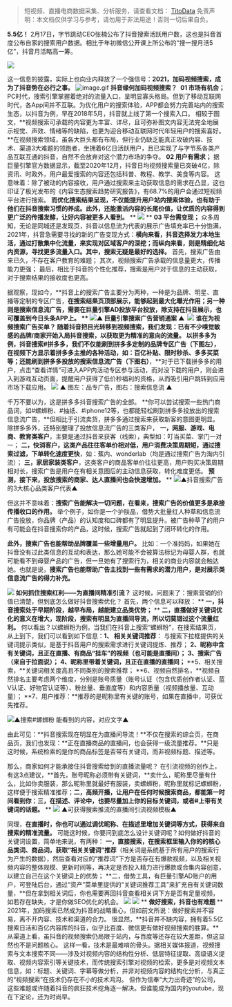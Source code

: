 
>
> 短视频、直播电商数据采集、分析服务，请查看文档： [TitoData](https://www.titodata.com?from=douyinarticle)
> 免责声明：本文档仅供学习与参考，请勿用于非法用途！否则一切后果自负。
> 


**5.5亿！**
2月17日，字节跳动CEO张楠公布了抖音搜索活跃用户数，这也是抖音首度公布自家的搜索用户数据。相比于年初微信公开课上所公布的“搜一搜月活5亿”，抖音月活略高一筹。

![](https://cdn.nlark.com/yuque/0/2021/webp/97322/1615423791874-17d3bec5-5123-43bf-8143-23b07809d14f.webp#align=left&display=inline&height=405&margin=%5Bobject%20Object%5D&originHeight=388&originWidth=618&size=0&status=done&style=none&width=645)

这一信息的披露，实际上也向业内释放了一个强信号：**2021，加码视频搜索，成为了抖音势在必行之事。**
![image.gif](https://cdn.nlark.com/yuque/0/2021/gif/97322/1615423791976-cad4c887-c125-4253-a7fd-6a286edcc897.gif#align=left&display=inline&height=1&margin=%5Bobject%20Object%5D&name=image.gif&originHeight=1&originWidth=1&size=70&status=done&style=none&width=1)
**抖音缘何加码视频搜索？** 
**01 市场有机会；**
PC时代，搜索引擎掌握着绝对的流量入口，呈明显寡头格局。但到了移动互联网时代，各App间并不互联。为优化用户的搜索体验，APP都会努力完善站内的搜索生态，以抖音为例，早在2018年5月，抖音就上线了第一个搜索入口。 相较于图文，**视频搜索可承载的内容更为丰富、详尽，且可弥补图文内容无法完全地展示视觉、声效、情绪等的缺陷，也更为迎合移动互联网时代年轻用户的搜索喜好。**在视频搜索领域，虽各大巨头都有布局，但行业仍缺乏能真正攻破内容、技术、渠道3大难题的领跑者，坐拥着6亿日活跃用户，且已实现了与字节系各类产品互联互通的抖音，自然不会放弃对这个潜力市场的争夺。
**02 用户有需求；**
据巨量引擎官方数据显示，截至2020年12月，抖音日均视频搜索量已突破4亿，除资讯、时政外，用户最爱搜索的内容还包括科普、教程、教学、美食等内容。 这意味着：除了被动的内容接收，用户通过搜索来主动获取信息的需求在凸显，这也印证了极光发布的《内容生态搜索趋势研究报告》，有68.7%的用户会通过短视频平台进行搜索。
**而优化搜索结果呈现，不仅能提升用户站内搜索体验，也有助于他们在抖音搜索习惯的养成。此外，还能激活内容的长尾价值，让优质的内容得到更广泛的传播发酵，让好内容被更多人看到。**
**
![](https://cdn.nlark.com/yuque/0/2021/webp/97322/1615423791938-7307b192-bef2-4d4a-8ada-1e8d72f9ab6e.webp#align=left&display=inline&height=314&margin=%5Bobject%20Object%5D&originHeight=343&originWidth=704&size=0&status=done&style=none&width=645)
**
**03 平台需变现；**
众多周知，无论是同城还是发现页，抖音以信息流为代表的展示广告填充率已十分饱满，2021年，抖音急需要寻找的新的广告变现方式：**横向来看，抖音选择发力本地生活，通过打散集中化流量，来实现对区域客户的深挖；而纵向来看，则是精细化站内资源，寻找更多流量入口。其中，搜索无疑是最好的选择。**
首先，搜索广告由来已久，不存在客户教育的难题；
其次，视频搜索广告承载的信息量更大，传播能力更强；
最后，相比于抖音的个性化推荐，搜索是用户对于信息的主动获取，对于搜索结果的接收度也更高。

据观察，现如今，**抖音上的搜索广告主要分为两种，一种是为品牌、明星、直播等定制的专区广告，**在搜索结果页顶部展示，能够起到最大化曝光作用；**另一种则是搜索信息流广告，需要在巨量引擎AD投放平台投放，除支持在抖音展示，也可覆盖到今日头条APP上。**
**
![](https://cdn.nlark.com/yuque/0/2021/webp/97322/1615423791921-de25afbf-0b74-49a2-be10-ef7c44f1d0ec.webp#align=left&display=inline&height=272&margin=%5Bobject%20Object%5D&originHeight=455&originWidth=1080&size=0&status=done&style=none&width=645)▲ 巨量引擎搜索广告营销通案 ▲ 
![](https://cdn.nlark.com/yuque/0/2021/webp/97322/1615423791895-18e1e5b2-ba58-48cd-b9b8-04141cd89a13.webp#align=left&display=inline&height=34&margin=%5Bobject%20Object%5D&originHeight=134&originWidth=560&size=0&status=done&style=none&width=140)
**谁在为视频搜索广告买单？**
随着抖音把目光转移到视频搜索，我们发现：**已有不少嗅觉敏感的品牌/商家开始入局抖音搜索，以获取更为精准的意向的流量。** 以拼多多为例，抖音搜索#拼多多，**我们不仅能刷到拼多多定制的品牌专区广告**（下图左），在视频下方显示着拼多多主推的各种活动，如：百亿补贴、限时秒杀、多多买菜等；**还能刷到拼多多投放的搜索信息流广告**（下图右）**，**对于已下载拼多多的用户，点击“查看详情”可进入APP内活动专区参与活动，而对没下载的用户，则会进入到游戏互动页面，提醒用户获得了低价秒福利的资格，从而吸引用户跳转到应用市场下载应用。
![](https://cdn.nlark.com/yuque/0/2021/webp/97322/1615423791916-9d07a01f-15d0-4843-86ab-2a741cf3270a.webp#align=left&display=inline&height=669&margin=%5Bobject%20Object%5D&originHeight=1121&originWidth=1080&size=0&status=done&style=none&width=645)
▲ 图左：品专广告，图右：搜索信息流 ▲ 

千万不要以为，这是拼多多抖音搜索广告的全部。
**你可以尝试搜索一些热门商品词，如#螺蛳粉、#抽纸、#iphone12等，也都能轻松刷到拼多多投放出的搜索信息流广告，**但相比于引流卖货，拼多多通过搜索来获取新客的意图更明显。
除拼多多外，还特别整理了投放信息流广告的三类客户，
**一，网服、游戏、电商、教育类客户**，主要是通过抖音来获客（线索），典型如：叮当买菜、掌门一对一；
**二，快消客户，这类产品往往客单价相对低，用户消费决策周期短，通过搜索过滤，下单转化速度更快**，如：蕉内、wonderlab（均是通过搜索广告为淘内引流）；
**三，家居家装类客户**，这类客户的商品客单价往往更高，用户购买决策周期相对长，搜索广告是用户在有相关意图后的主动信息获取，转化难度更低。
**预测，接下来，投放搜索的商家、达人直播间也会快速增加。**
**
![](https://cdn.nlark.com/yuque/0/2021/webp/97322/1615423791932-6f9427a1-b767-40ff-8c65-a96f64421818.webp#align=left&display=inline&height=444&margin=%5Bobject%20Object%5D&originHeight=743&originWidth=1080&size=0&status=done&style=none&width=645)▲抖音搜索广告的3大核心品类客户代表▲ 

但这并不意味着：**搜索广告能解决一切问题，在看来，搜索广告的价值更多是承接传播收口的作用。**
举个例子，如你是一个护肤品，借势大批量红人种草和信息流广告投放，你品牌（产品）的认知度和口碑都有了明显提升。被广告种草了的用户有可能会在抖音搜索你的产品，这时候，搜索广告就起到了闭环转化的作用。


**此外，搜索广告也能帮助品牌覆盖一些增量用户。**
比如：一个准妈妈，如果她在抖音没有过此类信息的互动和表达，那么她可能不会被算法标记为母婴人群，也就可能看不到母婴产品的广告，但一旦她有了搜索行为，相关的商业内容就会触达她。也就是说，**搜索广告也能帮助广告主找到一些有需求的潜力用户，是对展示类信息流广告的得力补充。**


![](https://cdn.nlark.com/yuque/0/2021/webp/97322/1615423791904-3f221b2b-c1b3-4cec-8f40-e3495a8287d5.webp#align=left&display=inline&height=134&margin=%5Bobject%20Object%5D&originHeight=134&originWidth=560&size=0&status=done&style=none&width=560)
**如何抓住搜索红利——为直播间精准引流？** 这时候，问题来了：搜索营销的价值已清楚，但到底怎么做好抖音搜索优化？ 首先，两个信息可以释放：
**
**一，抖音搜索处于早期阶段，越早布局，越能建立品类优势；**
**
**二，直播做好关键词优化的意义在增大，现阶段，搜索有明显为直播间导流，所以切莫错过这个流量红利。**
何以看出？以螺蛳粉为例，当我们在抖音上搜索“螺蛳粉”，在搜索结果页，从上到下，我们可以看到如下信息：**1、 相关关键词推荐**：
与搜索下拉框提供的关键词提示类似，是基于抖音用户的搜索需求进行关键词提炼、推荐；
**2、昵称中含有关键词，且正在直播、有商品“挂车”的视频（也可能是直播间）；**
**3、搜索广告（来自于拉面说）；**
**4、昵称里带着关键词，且正在直播的直播间；**
**5、相关搜索，**关键词相关度高且不同类别的搜索推荐；
**6、视频自然排名，**视频自然排名主要考虑两个维度，分别是账号质量（账号认证（包含优质创作者认证、蓝V认证、好物官认证等）、粉丝量、垂直度等）和内容质量（视频播放量、互动量）；
**7、用户推荐：**推荐的是昵称里有关键的账号，如果在直播中，可获优先推荐。

![](https://cdn.nlark.com/yuque/0/2021/webp/97322/1615423791926-ce1c8eaf-9a5c-458d-9bf0-01053c8c41a2.webp#align=left&display=inline&height=280&margin=%5Bobject%20Object%5D&originHeight=469&originWidth=1080&size=0&status=done&style=none&width=645)▲搜索#螺蛳粉 能看到的内容，对应文字▲ 

由此可见：**抖音搜索现在明显在为直播间导流！**不仅在搜索的综合页，在商品页，我们也发现：**正在直播商品的直播间，也会获得一级流量推荐。**只是这时候，系统检索的是你的商品标签是否带有关键词，而非视频标题、描述等。

那么，商家如何才能承接住抖音搜索给到的直播流量呢？
在引流视频的创作上，有这3点建议，**首先，账号昵称必须带有关键词，**卖什么，昵称里尽量有什么，比如你卖服装，那么昵称里就最好有服装，卖螺蛳粉，昵称里就标记螺蛳粉，这样便于搜索精准推荐；**二，高频开播，让用户在任何时候搜索商品，都能第一时间看到你**；**三，在描述、评论中，也要尽量加上你的目标关键词，或者#上带有关键词的话题。**
**
![](https://cdn.nlark.com/yuque/0/2021/webp/97322/1615423791989-2037a43b-b2cd-48d7-bb8d-d0966eb20d9b.webp#align=left&display=inline&height=568&margin=%5Bobject%20Object%5D&originHeight=951&originWidth=1080&size=0&status=done&style=none&width=645)
▲可获得搜索推流的直播间引流视频模板▲ 

同理，**在直播时，你也可以通过调优昵称、在描述里增加关键词等方式，获得来自搜索的精准流量。**
可能这时候，你要问到底怎么设计关键词呢？如何做好抖音的关键词设置，简单地来说，有两种： **一，直接搜索，在搜索框里输入你的的核心品类词、商品词，获取“相关关键词”推荐**（相关词是系统基于所有用户的搜索行为产生的数据），然后查看对应的“推荐词”下方是否存在有爆款视频，以及相关视频内容的整体规模、更新时间等，再决定是否投入精力进行爆款或合集内容创意，以建立自己在这个关键词上的优势；
**二，借势工具，有巨量引擎AD账户的用户，可登陆后台，通过“资产”菜单里提供的“关键词推荐工具”来扩充自有关键词数量，**但在拿到相关词后，你也需要再回抖音查看相关词下方是否有足量视频，如若存在缺失，才是你做SEO优化的机会。
![](https://cdn.nlark.com/yuque/0/2021/webp/97322/1615423791896-eece3a21-5989-4ef4-b109-5cd0835dc94d.webp#align=left&display=inline&height=577&margin=%5Bobject%20Object%5D&originHeight=585&originWidth=654&size=0&status=done&style=none&width=645)
![](https://cdn.nlark.com/yuque/0/2021/webp/97322/1615423791904-c0a6d59e-f996-4d03-bd06-f7962c43a1a6.webp#align=left&display=inline&height=34&margin=%5Bobject%20Object%5D&originHeight=134&originWidth=560&size=0&status=done&style=none&width=140)
**
**做好搜索，抖音也有难题**
**
2021年，加码搜索已然成为抖音的战略重心，但如前文所说：做好搜索并不容易，离不开内容、技术和渠道的合力。 很显然，**抖音并不缺内容，拥有着5.5亿搜索日活和百亿内容库的抖音，似乎比百度、微信更有做好视频搜索的胜算。**从渠道上看，虽抖音的视频搜索仍局限于站内，与百度等还存在较大差距，但这显然也不是问题核心。 这样一看，技术是最难啃的骨头。据相关媒体报道，视频搜索与文本搜索不同——涉及对视频内容的结构性分析、低层特征提取、高级语义提取、视频内容索引等关键技术，而传统搜索引擎对视频的检索，更多是对视频文本信息，如：标题、关键词、字幕等做分析，并非对视频内容的结构化分析，与真正的“视频搜索”在技术仍存在不小的技术鸿沟。 但作为信奉“大力出奇迹”的公司，这些难题或许随着抖音的疯狂技术挖角逐一解决。但谁能成为国内的youtube，现在下定论，还为时尚早。


